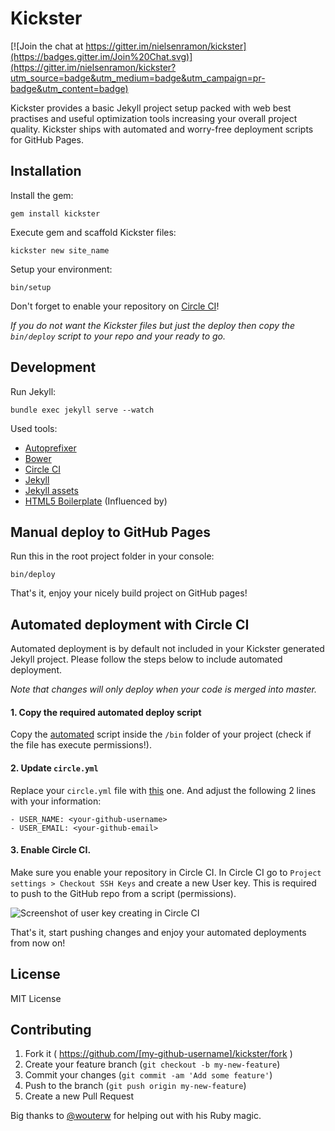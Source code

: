 Kickster
========

[![Join the chat at https://gitter.im/nielsenramon/kickster](https://badges.gitter.im/Join%20Chat.svg)](https://gitter.im/nielsenramon/kickster?utm_source=badge&utm_medium=badge&utm_campaign=pr-badge&utm_content=badge)

Kickster provides a basic Jekyll project setup packed with web best practises and useful optimization tools increasing your overall project quality. Kickster ships with automated and worry-free deployment scripts for GitHub Pages.

## Installation

Install the gem:

    gem install kickster

Execute gem and scaffold Kickster files:

    kickster new site_name

Setup your environment:

    bin/setup

Don't forget to enable your repository on [Circle CI](https://circleci.com/docs/getting-started)!

*If you do not want the Kickster files but just the deploy then copy the `bin/deploy` script to your repo and your ready to go.*

## Development

Run Jekyll:

    bundle exec jekyll serve --watch

Used tools:
  - [Autoprefixer](https://github.com/postcss/autoprefixer)
  - [Bower](http://bower.io/)
  - [Circle CI](https://circleci.com/)
  - [Jekyll](http://jekyllrb.com/)
  - [Jekyll assets](https://github.com/jekyll/jekyll-assets)
  - [HTML5 Boilerplate](https://html5boilerplate.com/) (Influenced by)

## Manual deploy to GitHub Pages

Run this in the root project folder in your console:

    bin/deploy

That's it, enjoy your nicely build project on GitHub pages!

## Automated deployment with Circle CI

Automated deployment is by default not included in your Kickster generated Jekyll project. Please follow the steps below to include automated deployment.

*Note that changes will only deploy when your code is merged into master.*

#### 1. Copy the required automated deploy script

Copy the [automated](https://github.com/nielsenramon/kickster/blob/master/snippets/circle/automated) script inside the `/bin` folder of your project (check if the file has execute permissions!).

#### 2. Update `circle.yml`

Replace your `circle.yml` file with [this](https://github.com/nielsenramon/kickster/blob/master/snippets/circle/circle.yml) one. And adjust the following 2 lines with your information:

    - USER_NAME: <your-github-username>
    - USER_EMAIL: <your-github-email>

#### 3. Enable Circle CI.

Make sure you enable your repository in Circle CI. In Circle CI go to `Project settings > Checkout SSH Keys` and create a new User key. This is required to push to the GitHub repo from a script (permissions).

<img src="https://dl.dropboxusercontent.com/u/20823269/kickster-circle.jpg" alt="Screenshot of user key creating in Circle CI">

That's it, start pushing changes and enjoy your automated deployments from now on!

## License

MIT License

## Contributing

1. Fork it ( https://github.com/[my-github-username]/kickster/fork )
2. Create your feature branch (`git checkout -b my-new-feature`)
3. Commit your changes (`git commit -am 'Add some feature'`)
4. Push to the branch (`git push origin my-new-feature`)
5. Create a new Pull Request

Big thanks to [@wouterw](https://github.com/wouterw) for helping out with his Ruby magic.
